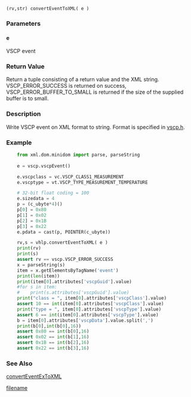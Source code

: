 

```clike
(rv,str) convertEventToXML( e )
```

### Parameters

#### e
VSCP event

### Return Value
Return a tuple consisting of a return value and the XML string. VSCP_ERROR_SUCCESS is returned on success, VSCP_ERROR_BUFFER_TO_SMALL is returned if the size of the supplied buffer is to small. 

### Description
Write VSCP event on XML format to string. Format is specified in [vscp.h](https://github.com/grodansparadis/vscp/blob/master/src/vscp/common/vscp.h). 

### Example

```python
    from xml.dom.minidom import parse, parseString
    
    e = vscp.vscpEvent()

    e.vscpclass = vc.VSCP_CLASS1_MEASUREMENT
    e.vscptype = vt.VSCP_TYPE_MEASUREMENT_TEMPERATURE

    # 32-bit float coding = 100
    e.sizedata = 4
    p = (c_ubyte*4)()
    p[0] = 0x80
    p[1] = 0x02
    p[2] = 0x1B
    p[3] = 0x22
    e.pdata = cast(p, POINTER(c_ubyte))

    rv,s = vhlp.convertEventToXML( e )
    print(rv)
    print(s)
    assert rv == vscp.VSCP_ERROR_SUCCESS
    x = parseString(s)
    item = x.getElementsByTagName('event')
    print(len(item))
    print(item[0].attributes['vscpGuid'].value)
    #for s in item:
    #    print(s.attributes['vscpGuid'].value)
    print("class = ", item[0].attributes['vscpClass'].value)
    assert 10 == int(item[0].attributes['vscpClass'].value)
    print("type = ", item[0].attributes['vscpType'].value)
    assert 6 == int(item[0].attributes['vscpType'].value)
    b = item[0].attributes['vscpData'].value.split(',')
    print(b[0],int(b[0],16))
    assert 0x80 == int(b[0],16)
    assert 0x02 == int(b[1],16)
    assert 0x1B == int(b[2],16)
    assert 0x22 == int(b[3],16)
```

### See Also
[convertEventExToXML](converteventextoxml.md)



[filename](./bottom_copyright.md ':include')
